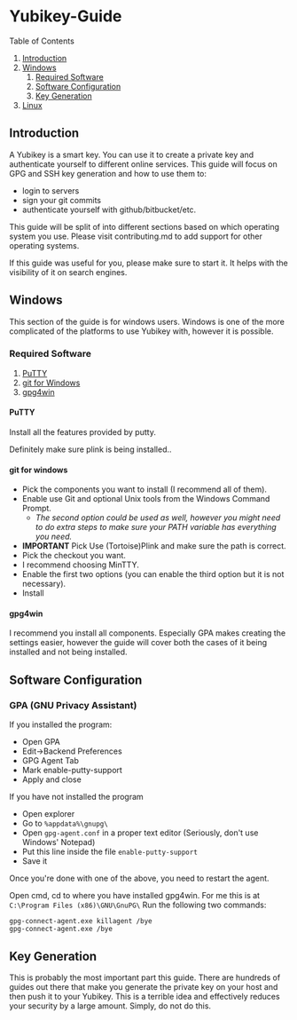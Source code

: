 # Yubikey-Guide

Table of Contents

1. [Introduction](#introduction)
1. [Windows](#windows)
    1. [Required Software](#win-requiredsoftware)
    1. [Software Configuration](#win-softwareconfiguration)
    1. [Key Generation](#win-keygeneration)
1. [Linux](#linux)

## Introduction <a name="introduction">

A Yubikey is a smart key. You can use it to create a private key and authenticate yourself to different online services.
This guide will focus on GPG and SSH key generation and how to use them to:

* login to servers
* sign your git commits
* authenticate yourself with github/bitbucket/etc.

This guide will be split of into different sections based on which operating system you use. Please visit contributing.md to add support for other operating systems.
 
If this guide was useful for you, please make sure to start it. It helps with the visibility of it on search engines.

## Windows <a name="windows">

This section of the guide is for windows users. Windows is one of the more complicated of the platforms to use Yubikey with, however it is possible.

### Required Software <a name="win-requiredsoftware">

1. [PuTTY](http://www.chiark.greenend.org.uk/~sgtatham/putty/latest.html)
1. [git for Windows](https://git-scm.com/)
1. [gpg4win](https://www.gpg4win.org/)


#### PuTTY
Install all the features provided by putty.
 
Definitely make sure plink is being installed..

#### git for windows
    
* Pick the components you want to install (I recommend all of them).
* Enable use Git and optional Unix tools from the Windows Command Prompt.
    * _The second option could be used as well, however you might need to do extra steps to make sure your PATH variable has everything you need._
* **IMPORTANT** Pick Use (Tortoise)Plink and make sure the path is correct.
* Pick the checkout you want.
* I recommend choosing MinTTY.
* Enable the first two options (you can enable the third option but it is not necessary).
* Install

#### gpg4win

I recommend you install all components. Especially GPA makes creating the settings easier, however the guide will cover both the cases of it being installed and not being installed.

## Software Configuration

### GPA (GNU Privacy Assistant)

If you installed the program:

* Open GPA
* Edit->Backend Preferences
* GPG Agent Tab
* Mark enable-putty-support
* Apply and close

If you have not installed the program

* Open explorer
* Go to `%appdata%\gnupg\`
* Open `gpg-agent.conf` in a proper text editor (Seriously, don't use Windows' Notepad)
* Put this line inside the file `enable-putty-support`
* Save it

Once you're done with one of the above, you need to restart the agent.

Open cmd, cd to where you have installed gpg4win. For me this is at `C:\Program Files (x86)\GNU\GnuPG\`
Run the following two commands:

```
gpg-connect-agent.exe killagent /bye
gpg-connect-agent.exe /bye
```

## Key Generation <a name="win-keygeneration">

This is probably the most important part this guide. There are hundreds of guides out there that make you generate the private key on your host and then push it to your Yubikey. This is a terrible idea and effectively reduces your security by a large amount. Simply, do not do this.


 

